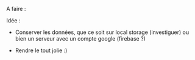A faire :

Idée : 
- Conserver les données, que ce soit sur local storage (investiguer) ou bien un serveur avec un compte google (firebase ?)

- Rendre le tout jolie :)

